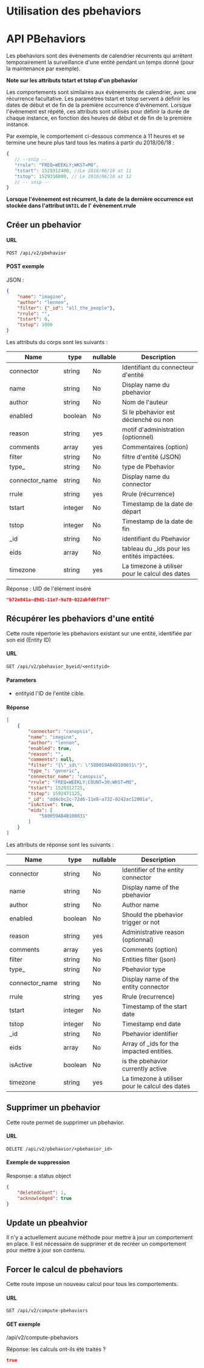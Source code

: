 # Utilisation des pbehaviors

# API PBehaviors

Les pbehaviors sont des évènements de calendrier récurrents qui arrêtent temporairement la surveillance d'une entité pendant un temps donné (pour la maintenance par exemple).

**Note sur les attributs tstart et tstop d'un pbehavior**

Les comportements sont similaires aux évènements de calendrier, avec une récurrence facultative.
Les paramètres tstart et tstop servent à définir les dates de début et de fin de la première occurrence d'évènement.
Lorsque l'évènement est répété, ces attributs sont utilisés pour définir la durée de chaque instance, en fonction des heures de début et de fin de la première instance.

Par exemple, le comportement ci-dessous commence à 11 heures et se termine une heure plus tard tous les matins à partir du 2018/06/18 :

```js
{
   // --snip --
   "rrule": "FREQ=WEEKLY;WKST=MO",
   "tstart": 1529312400, //Le 2018/06/18 at 11
   "tstop": 1529316000, // Le 2018/06/18 at 12
   // -- snip --
}
```

**Lorsque l'évènement est récurrent, la date de la dernière occurrence est stockée dans l'attribut `UNTIL` de l' évènement.rrule**


## Créer un pbehavior

#### URL

  `POST /api/v2/pbehavior`

#### POST exemple

JSON :

```json
{
    "name": "imagine",
    "author": "lennon",
    "filter": {"_id": "all_the_people"},
    "rrule": "",
    "tstart": 0,
    "tstop": 1000
}
```

Les attributs du corps sont les suivants :

| Name            | type    | nullable | Description                                    |
|-----------------|---------|----------|------------------------------------------------|
| connector       | string  | No       | Identifiant du connecteur d'entité             |
| name            | string  | No       | Display name du pbehavior                      |
| author          | string  | No       | Nom de l'auteur                                |
| enabled         | boolean | No       | Si le pbehavior est déclenché ou non           |
| reason          | string  | yes      | motif d'administration (optionnel)             |
| comments        | array   | yes      | Commentaires (option)                          |
| filter          | string  | No       | filtre d'entité (JSON)                         |
| type\_          | string  | No       | type de Pbehavior                              |
| connector\_name | string  | No       | Display name du connector                      |
| rrule           | string  | yes      | Rrule (récurrence)                             |
| tstart          | integer | No       | Timestamp de la date de départ                 |
| tstop           | integer | No       | Timestamp de la date de fin                    |
| \_id            | string  | No       | identifiant du Pbehavior                       |
| eids            | array   | No       | tableau du \_ids pour les entités impactées.   |
| timezone        | string  | yes      | La timezone à utiliser pour le calcul des dates |


Réponse : UID de l'élément inséré

```json
"b72e841a-d9d1-11e7-9a70-022abfd0f78f"
```

## Récupérer les pbehaviors d'une entité

Cette route répertorie les pbehaviors existant sur une entité, identifiée par son eid (Entity ID)

#### URL

`GET /api/v2/pbehavior_byeid/<entityid>`

#### Parameters

* entityid l'ID de l'entité cible.

#### Réponse

```json
[
    {
        "connector": "canopsis",
        "name": "imagine",
        "author": "lennon",
        "enabled": true,
        "reason": "",
        "comments": null,
        "filter": "{\"_id\": \"580059AB4B100031\"}",
        "type_": "generic",
        "connector_name": "canopsis",
        "rrule": "FREQ=WEEKLY;COUNT=30;WKST=MO",
        "tstart": 1529312725,
        "tstop": 1592471125,
        "_id": "dd4cbc2c-72d6-11e8-a732-0242ac12001a",
        "isActive": true,
        "eids": [
            "580059AB4B100031"
        ]
    }
]
```

Les attributs de réponse sont les suivants :

| Name            | type    | nullable | Description                                    |
|-----------------|---------|----------|------------------------------------------------|
| connector       | string  | No       | Identifier of the entity connector             |
| name            | string  | No       | Display name of the pbehavior                  |
| author          | string  | No       | Author name                                    |
| enabled         | boolean | No       | Should the pbehavior trigger or not            |
| reason          | string  | yes      | Administrative reason (optionnal)              |
| comments        | array   | yes      | Comments (option)                              |
| filter          | string  | No       | Entities filter (json)                         |
| type\_          | string  | No       | Pbehavior type                                 |
| connector\_name | string  | No       | Display name of the entity connector           |
| rrule           | string  | yes      | Rrule (recurrence)                             |
| tstart          | integer | No       | Timestamp of the start date                    |
| tstop           | integer | No       | Timestamp  end date                            |
| \_id            | string  | No       | Pbehavior identifier                           |
| eids            | array   | No       | Array of \_ids for the impacted entities.      |
| isActive        | boolean | No       | is the pbehavior currently active              |
| timezone        | string  | yes      | La timezone à utiliser pour le calcul des dates |

## Supprimer un pbehavior

Cette route permet de supprimer un pbehavior.

#### URL

  `DELETE /api/v2/pbehavior/<pbehavior_id>`

#### Exemple de suppression

Response: a status object

```json
{
    "deletedCount": 1,
    "acknowledged": true
}
```

## Update un pbeahvior

Il n'y a actuellement aucune méthode pour mettre à jour un comportement en place. Il est nécessaire de supprimer et de recréer un comportement pour mettre à jour son contenu.

## Forcer le calcul de pbehaviors

Cette route impose un nouveau calcul pour tous les comportements.

#### URL

`GET /api/v2/compute-pbehaviors`

#### GET exemple

/api/v2/compute-pbehaviors

Réponse: les calculs ont-ils été traités ?

```json
true
```

